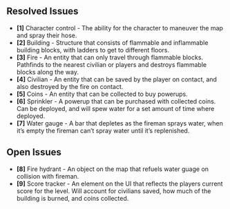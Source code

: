 ## Resolved Issues ##

- **[1]** Character control - The ability for the character to maneuver the map and spray their hose.
- **[2]** Building - Structure that consists of flammable and inflammable building blocks, with ladders to get to different floors.
- **[3]** Fire - An entity that can only travel through flammable blocks. Pathfinds to the nearest civilian or players and destroys flammable blocks along the way.
- **[4]** Civilian - An entity that can be saved by the player on contact, and also destroyed by the fire on contact.
- **[5]** Coins - An entity that can be collected to buy powerups.
- **[6]** Sprinkler - A powerup that can be purchased with collected coins. Can be deployed, and will spew water for a set amount of time where deployed.
- **[7]** Water gauge - A bar that depletes as the fireman sprays water, when it’s empty the fireman can’t spray water until it’s replenished.

## Open Issues ##
 
- **[8]** Fire hydrant - An object on the map that refuels water guage on collision with fireman.
- **[9]** Score tracker - An element on the UI that reflects the players current score for the level. Will account for civilians saved, how much of the building is burned, and coins collected.